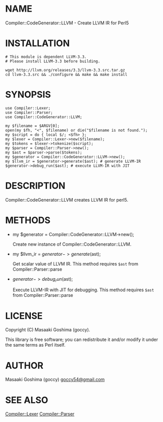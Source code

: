# NAME

Compiler::CodeGenerator::LLVM - Create LLVM IR for Perl5

# INSTALLATION

    # This module is dependent LLVM-3.3.
    # Please install LLVM-3.3 before building.

    wget http://llvm.org/releases/3.3/llvm-3.3.src.tar.gz
    cd llvm-3.3.src && ./configure && make && make install
    
# SYNOPSIS

    use Compiler::Lexer;
    use Compiler::Parser;
    use Compiler::CodeGenerator::LLVM;

    my $filename = $ARGV[0];
    open(my $fh, "<", $filename) or die("$filename is not found.");
    my $script = do { local $/; <$fh> };
    my $lexer = Compiler::Lexer->new($filename);
    my $tokens = $lexer->tokenize($script);
    my $parser = Compiler::Parser->new();
    my $ast = $parser->parse($tokens);
    my $generator = Compiler::CodeGenerator::LLVM->new();    
    my $llvm_ir = $generator->generate($ast); # generate LLVM-IR
    $generator->debug_run($ast); # execute LLVM-IR with JIT

# DESCRIPTION

Compiler::CodeGenerator::LLVM creates LLVM IR for perl5.

# METHODS

- my $generator = Compiler::CodeGenerator::LLVM->new();

    Create new instance of Compiler::CodeGenerator::LLVM.

- my $llvm_ir = $generator->generate($ast);

    Get scalar value of LLVM IR.
    This method requires `$ast` from Compiler::Parser::parse

- $generator->debug_run($ast);

    Execute LLVM-IR with JIT for debugging.
    This method requires `$ast` from Compiler::Parser::parse

# LICENSE

Copyright (C) Masaaki Goshima (goccy).

This library is free software; you can redistribute it and/or modify
it under the same terms as Perl itself.

# AUTHOR

Masaaki Goshima (goccy) <goccy54@gmail.com>

# SEE ALSO

[Compiler::Lexer](http://search.cpan.org/perldoc?Compiler::Lexer)
[Compiler::Parser](http://search.cpan.org/perldoc?Compiler::Parser)
